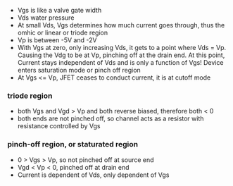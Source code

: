 - Vgs is like a valve gate width
- Vds water pressure
- At small Vds, Vgs determines how much current goes through, thus the omhic or linear or triode region
- Vp is between -5V and -2V
- With Vgs at zero, only increasing Vds, it gets to a point where Vds = Vp. Causing the Vdg to be at Vp, pinching off at the drain end. At this point, Current stays independent of Vds and is only a function of Vgs! Device enters saturation mode or pinch off region
- At Vgs <= Vp, JFET ceases to conduct current, it is at cutoff mode


### triode region
- both Vgs and Vgd > Vp and both reverse biased, therefore both < 0
- both ends are not pinched off, so channel acts as a resistor with resistance controlled by Vgs


### pinch-off region, or staturated region
-  0 > Vgs > Vp, so not pinched off at source end
-  Vgd < Vp < 0, pinched off at drain end
-  Current is dependent of Vds, only dependent of Vgs
